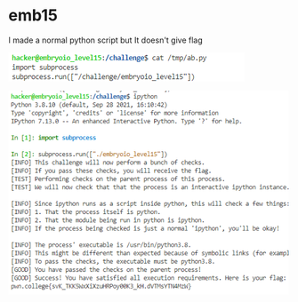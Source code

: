 # emb15

I made a normal python script but It doesn't give flag

![](<../../.gitbook/assets/image (202).png>)

![So I run ipython](<../../.gitbook/assets/image (143).png>)
